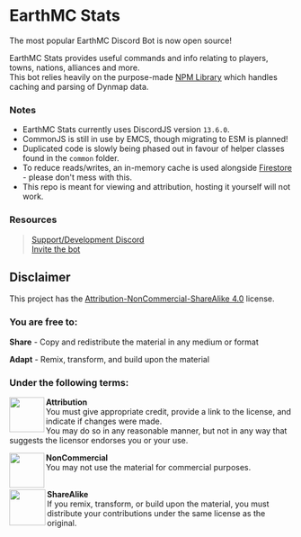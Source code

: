 # EarthMC Stats
The most popular EarthMC Discord Bot is now open source!

EarthMC Stats provides useful commands and info relating to players, towns, nations, alliances and more.<br>
This bot relies heavily on the purpose-made [NPM Library](https://www.npmjs.com/package/earthmc) which handles caching and parsing of Dynmap data.

### Notes
- EarthMC Stats currently uses DiscordJS version `13.6.0`.
- CommonJS is still in use by EMCS, though migrating to ESM is planned!
- Duplicated code is slowly being phased out in favour of helper classes found in the `common` folder.
- To reduce reads/writes, an in-memory cache is used alongside [Firestore](https://firebase.google.com/docs/firestore) - please don't mess with this.
- This repo is meant for viewing and attribution, hosting it yourself will not work.

### Resources
> [Support/Development Discord](https://discord.gg/AVtgkcRgFs)<br>
> [Invite the bot](https://emctoolkit.vercel.app/invite)<br>

## Disclaimer
This project has the [Attribution-NonCommercial-ShareAlike 4.0](https://creativecommons.org/licenses/by-nc-sa/4.0/) license.

### You are free to:
**Share** - Copy and redistribute the material in any medium or format<p><p>
**Adapt** - Remix, transform, and build upon the material

### Under the following terms:
<img align="left" width="62" height="62" src="https://creativecommons.org/images/deed/attribution_icon_blue_x2.png">

**Attribution**<br>
You must give appropriate credit, provide a link to the license, and indicate if changes were made.<br>
You may do so in any reasonable manner, but not in any way that suggests the licensor endorses you or your use.<br>

<img align="left" width="62" height="62" src="https://creativecommons.org/images/deed/nc_blue_x2.png">

**NonCommercial**<br>
You may not use the material for commercial purposes.<br><br>

<img align="left" width="64" height="64" src="https://creativecommons.org/images/deed/sa_blue_x2.png">

**ShareAlike**<br>
If you remix, transform, or build upon the material, you must distribute your contributions under the same license as the original.
